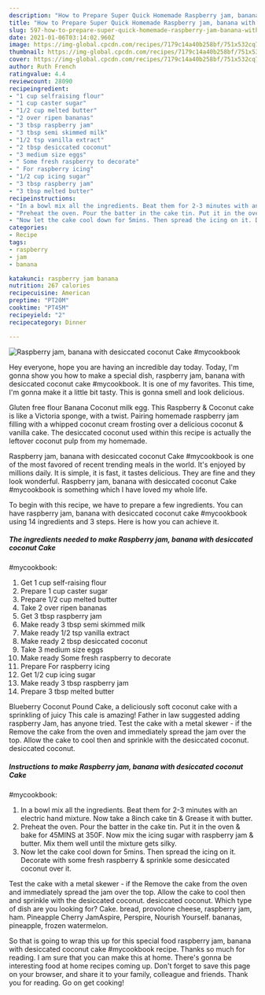 ```yaml
---
description: "How to Prepare Super Quick Homemade Raspberry jam, banana with desiccated coconut Cake #mycookbook"
title: "How to Prepare Super Quick Homemade Raspberry jam, banana with desiccated coconut Cake #mycookbook"
slug: 597-how-to-prepare-super-quick-homemade-raspberry-jam-banana-with-desiccated-coconut-cake-mycookbook
date: 2021-01-06T03:14:02.960Z
image: https://img-global.cpcdn.com/recipes/7179c14a40b258bf/751x532cq70/raspberry-jam-banana-with-desiccated-coconut-cake-mycookbook-recipe-main-photo.jpg
thumbnail: https://img-global.cpcdn.com/recipes/7179c14a40b258bf/751x532cq70/raspberry-jam-banana-with-desiccated-coconut-cake-mycookbook-recipe-main-photo.jpg
cover: https://img-global.cpcdn.com/recipes/7179c14a40b258bf/751x532cq70/raspberry-jam-banana-with-desiccated-coconut-cake-mycookbook-recipe-main-photo.jpg
author: Ruth French
ratingvalue: 4.4
reviewcount: 28090
recipeingredient:
- "1 cup selfraising flour"
- "1 cup caster sugar"
- "1/2 cup melted butter"
- "2 over ripen bananas"
- "3 tbsp raspberry jam"
- "3 tbsp semi skimmed milk"
- "1/2 tsp vanilla extract"
- "2 tbsp desiccated coconut"
- "3 medium size eggs"
- " Some fresh raspberry to decorate"
- " For raspberry icing"
- "1/2 cup icing sugar"
- "3 tbsp raspberry jam"
- "3 tbsp melted butter"
recipeinstructions:
- "In a bowl mix all the ingredients. Beat them for 2-3 minutes with an electric hand mixture. Now take a 8inch cake tin &amp; Grease it with butter."
- "Preheat the oven. Pour the batter in the cake tin. Put it in the oven &amp; bake for 45MINS at 350F. Now mix the icing sugar with raspberry jam &amp; butter. Mix them well until the mixture gets silky."
- "Now let the cake cool down for 5mins. Then spread the icing on it. Decorate with some fresh raspberry &amp; sprinkle some desiccated coconut over it."
categories:
- Recipe
tags:
- raspberry
- jam
- banana

katakunci: raspberry jam banana 
nutrition: 267 calories
recipecuisine: American
preptime: "PT20M"
cooktime: "PT45M"
recipeyield: "2"
recipecategory: Dinner

---
```



![Raspberry jam, banana with desiccated coconut Cake
#mycookbook](https://img-global.cpcdn.com/recipes/7179c14a40b258bf/751x532cq70/raspberry-jam-banana-with-desiccated-coconut-cake-mycookbook-recipe-main-photo.jpg)

Hey everyone, hope you are having an incredible day today. Today, I'm gonna show you how to make a special dish, raspberry jam, banana with desiccated coconut cake
#mycookbook. It is one of my favorites. This time, I'm gonna make it a little bit tasty. This is gonna smell and look delicious.

Gluten free flour Banana Coconut milk egg. This Raspberry &amp; Coconut cake is like a Victoria sponge, with a twist. Pairing homemade raspberry jam filling with a whipped coconut cream frosting over a delicious coconut &amp; vanilla cake. The desiccated coconut used within this recipe is actually the leftover coconut pulp from my homemade.

Raspberry jam, banana with desiccated coconut Cake
#mycookbook is one of the most favored of recent trending meals in the world. It's enjoyed by millions daily. It is simple, it is fast, it tastes delicious. They are fine and they look wonderful. Raspberry jam, banana with desiccated coconut Cake
#mycookbook is something which I have loved my whole life.


To begin with this recipe, we have to prepare a few ingredients. You can have raspberry jam, banana with desiccated coconut cake
#mycookbook using 14 ingredients and 3 steps. Here is how you can achieve it.

<!--inarticleads1-->

##### The ingredients needed to make Raspberry jam, banana with desiccated coconut Cake
#mycookbook:

1. Get 1 cup self-raising flour
1. Prepare 1 cup caster sugar
1. Prepare 1/2 cup melted butter
1. Take 2 over ripen bananas
1. Get 3 tbsp raspberry jam
1. Make ready 3 tbsp semi skimmed milk
1. Make ready 1/2 tsp vanilla extract
1. Make ready 2 tbsp desiccated coconut
1. Take 3 medium size eggs
1. Make ready  Some fresh raspberry to decorate
1. Prepare  For raspberry icing
1. Get 1/2 cup icing sugar
1. Make ready 3 tbsp raspberry jam
1. Prepare 3 tbsp melted butter


Blueberry Coconut Pound Cake, a deliciously soft coconut cake with a sprinkling of juicy This cale is amazing! Father in law suggested adding raspberry Jam, has anyone tried. Test the cake with a metal skewer - if the Remove the cake from the oven and immediately spread the jam over the top. Allow the cake to cool then and sprinkle with the desiccated coconut. desiccated coconut. 

<!--inarticleads2-->

##### Instructions to make Raspberry jam, banana with desiccated coconut Cake
#mycookbook:

1. In a bowl mix all the ingredients. Beat them for 2-3 minutes with an electric hand mixture. Now take a 8inch cake tin &amp; Grease it with butter.
1. Preheat the oven. Pour the batter in the cake tin. Put it in the oven &amp; bake for 45MINS at 350F. Now mix the icing sugar with raspberry jam &amp; butter. Mix them well until the mixture gets silky.
1. Now let the cake cool down for 5mins. Then spread the icing on it. Decorate with some fresh raspberry &amp; sprinkle some desiccated coconut over it.


Test the cake with a metal skewer - if the Remove the cake from the oven and immediately spread the jam over the top. Allow the cake to cool then and sprinkle with the desiccated coconut. desiccated coconut. Which type of dish are you looking for? Cake. bread, provolone cheese, raspberry jam, ham. Pineapple Cherry JamAspire, Perspire, Nourish Yourself. bananas, pineapple, frozen watermelon. 

So that is going to wrap this up for this special food raspberry jam, banana with desiccated coconut cake
#mycookbook recipe. Thanks so much for reading. I am sure that you can make this at home. There's gonna be interesting food at home recipes coming up. Don't forget to save this page on your browser, and share it to your family, colleague and friends. Thank you for reading. Go on get cooking!
